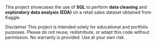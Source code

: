 This project showcases the use of **SQL** to perform **data cleaning** and **exploratory data analysis (EDA)** on a retail sales dataset obtained from Kaggle.

Disclaimer
This project is intended solely for educational and portfolio purposes.
Please do not reuse, redistribute, or adapt this code without permission.
No warranty is provided. Use at your own risk.
